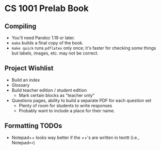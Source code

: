 # CS 1001 Prelab Book

## Compiling

- You'll need Pandoc 1.19 or later.
- `make` builds a final copy of the book.
- `make quick` runs `pdflatex` only once; it's faster for checking some things but labels, images, etc. may not be correct.

## Project Wishlist

- Build an index
- Glossary
- Build teacher edition / student edition
    - Mark certain blocks as "teacher only"
- Questions pages, ability to build a separate PDF for each question set
    - Plenty of room for students to write responses
    - Probably want to include a place for their name.

## Formatting TODOs

- Notepad++ looks way better if the ++'s are written in texttt (i.e., Notepad`++`)
